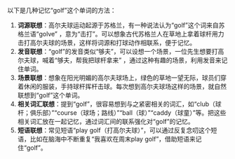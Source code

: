 以下是几种记忆“golf”这个单词的方法：
1. **词源联想**：高尔夫球运动起源于苏格兰，有一种说法认为“golf”这个词来自苏格兰语“golve” ，意为“击打”。可以想象古代苏格兰人在草地上拿着球杆用力击打高尔夫球的场景，这样将词源和打球动作相联系，便于记忆。
2. **发音联想**：“golf”的发音类似“够夫”，可以设想一个场景，一位先生想要打高尔夫球，喊着“够夫，帮我把球杆拿来” ，通过这种有趣的场景，利用发音来记住单词。
3. **场景联想**：想象在阳光明媚的高尔夫球场上，绿色的草地一望无际，球员们穿着休闲的服装，手持球杆挥杆击球。每次想到高尔夫球场这样的场景，就自然联想到“golf”这个单词。
4. **相关词汇联想**：提到“golf”，很容易想到与之紧密相关的词汇，如“club（球杆；俱乐部）”“course（球场；路线）”“ball（球）”“caddy（球童）”等。把这些相关词汇放在一起记忆，通过词汇间的联系强化对“golf”的记忆。
5. **短语联想**：常见短语“play golf（打高尔夫球）”，可以通过反复念叨这个短语，比如在脑海中不断重复“我喜欢在周末play golf”，借助短语来记住“golf”。 